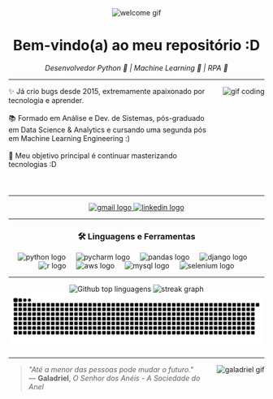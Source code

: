 <!-- GIF de boas-vindas -->
<div align="center">
  <img height="150" src="https://media1.giphy.com/media/v1.Y2lkPTc5MGI3NjExeWk2MGhnNjBkMjF5azNzdWd6cndiYWthdzRoNWZsbGIwdnpnM2lybyZlcD12MV9pbnRlcm5hbF9naWZfYnlfaWQmY3Q9Zw/26xBwdIuRJiAIqHwA/giphy.gif" alt="welcome gif"/>
</div>

<!-- 🧑‍💻 Título e resumo -->
<h1 align="center">Bem-vindo(a) ao meu repositório :D</h1>
<p align="center"><i>Desenvolvedor Python 🐍 | Machine Learning 🧠 | RPA 🤖</i></p>

---

<!-- Sobre mim -->
<div>
  <img align="right" height="200" style="margin-left: 16px;" src="https://media1.giphy.com/media/v1.Y2lkPTc5MGI3NjExcjk5dTR6N3RjMmcwZnV6OTJyOTM0aDhlbHdwNHhmazZlaXh4ano4bCZlcD12MV9pbnRlcm5hbF9naWZfYnlfaWQmY3Q9Zw/jp7jSyjNNz2ansuOS8/giphy.gif" alt="gif coding"/>

  <p>
    ✨ Já crio bugs desde 2015, extremamente apaixonado por tecnologia e aprender.
    <br><br>
    📚 Formado em Análise e Dev. de Sistemas, pós-graduado em Data Science & Analytics e cursando uma segunda pós em Machine Learning Engineering :)
    <br><br>
    🎯 Meu objetivo principal é continuar masterizando tecnologias :D
  </p>
</div>

<br clear="both" />

---

<!-- Contato -->
<div align="center">
  <a href="mailto:bruno.enrico99@gmail.com">
    <img src="https://img.shields.io/static/v1?message=Gmail&logo=gmail&label=&color=D14836&logoColor=white&labelColor=&style=for-the-badge" height="35" alt="gmail logo" />
  </a>
  <a href="https://www.linkedin.com/in/bruno-enrico/">
    <img src="https://img.shields.io/static/v1?message=LinkedIn&logo=linkedin&label=&color=0077B5&logoColor=white&labelColor=&style=for-the-badge" height="35" alt="linkedin logo" />
  </a>
</div>

---

<!-- Skills -->
<h3 align="center">🛠 Linguagens e Ferramentas</h3>

<div align="center">
  <img src="https://cdn.jsdelivr.net/gh/devicons/devicon/icons/python/python-original.svg" height="40" alt="python logo" />
  <img width="12" />
  <img src="https://cdn.jsdelivr.net/gh/devicons/devicon/icons/pycharm/pycharm-original.svg" height="40" alt="pycharm logo" />
  <img width="12" />
  <img src="https://img.shields.io/badge/pandas-150458?logo=pandas&logoColor=white&style=for-the-badge" height="40" alt="pandas logo" />
  <img width="12" />
  <img src="https://skillicons.dev/icons?i=django" height="40" alt="django logo" />
  <img width="12" />
  <img src="https://cdn.jsdelivr.net/gh/devicons/devicon/icons/r/r-original.svg" height="40" alt="r logo" />
  <img width="12" />
  <img src="https://skillicons.dev/icons?i=aws" height="40" alt="aws logo" />
  <img width="12" />
  <img src="https://cdn.jsdelivr.net/gh/devicons/devicon/icons/mysql/mysql-original.svg" height="40" alt="mysql logo" />
  <img width="12" />
  <img src="https://cdn.simpleicons.org/selenium/43B02A" height="40" alt="selenium logo" />
</div>

---

<!-- GitHub Stats -->
<div align="center">
  <img src="https://github-readme-stats.vercel.app/api/top-langs/?username=BrunoEnrico&layout=compact&langs_count=4&theme=dark" alt="Github top linguagens" height="180" />
  <img src="https://streak-stats.demolab.com?user=BrunoEnrico&locale=en&mode=daily&theme=dark&hide_border=false&border_radius=5&order=3" height="180" alt="streak graph" />
</div>

<!-- 🐍 Snake animation -->
<div align="center">
  <img src="https://raw.githubusercontent.com/BrunoEnrico/BrunoEnrico/output/snake.svg" alt="Snake animation" />
</div>

---

<!-- Citação -->
<div>
  <img align="right" height="200" style="margin-left: 16px;" src="https://i.gifer.com/BRRq.webp" alt="galadriel gif"/>
</div>

> _"Até a menor das pessoas pode mudar o futuro."_  
> — **Galadriel**, *O Senhor dos Anéis - A Sociedade do Anel*
